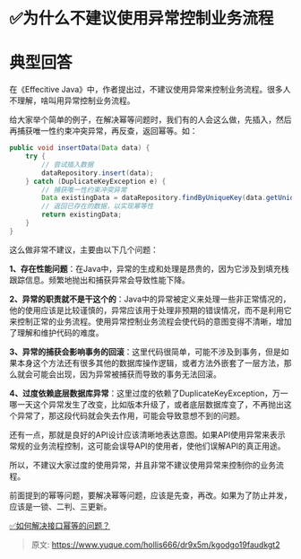 # ✅为什么不建议使用异常控制业务流程


# 典型回答
在《Effecitive Java》中，作者提出过，不建议使用异常来控制业务流程。很多人 不理解，啥叫用异常控制业务流程。

给大家举个简单的例子，在解决幂等问题时，我们有的人会这么做，先插入，然后再捕获唯一性约束冲突异常，再反查，返回幂等。如：

```java
public void insertData(Data data) {
    try {
        // 尝试插入数据
        dataRepository.insert(data);
    } catch (DuplicateKeyException e) {
        // 捕获唯一性约束冲突异常
        Data existingData = dataRepository.findByUniqueKey(data.getUniqueKey());
        // 返回已存在的数据，以实现幂等性
        return existingData;
    }
}

```

这么做非常不建议，主要由以下几个问题：

**1、存在性能问题**：在Java中，异常的生成和处理是昂贵的，因为它涉及到填充栈跟踪信息。频繁地抛出和捕获异常会导致性能下降。

**2、异常的职责就不是干这个的**：Java中的异常被定义来处理一些非正常情况的，他的使用应该是比较谨慎的，异常应该用于处理非预期的错误情况，而不是利用它来控制正常的业务流程。使用异常控制业务流程会使代码的意图变得不清晰，增加了理解和维护代码的难度。

**3、异常的捕获会影响事务的回滚**：这里代码很简单，可能不涉及到事务，但是如果本身这个方法还有很多其他的数据库操作逻辑，或者方法外嵌套了一层方法，那么就会可能会出现，因为异常被捕获而导致的事务无法回滚。

**4、过度依赖底层数据库异常**：这里过度的依赖了DuplicateKeyException，万一哪一天这个异常发生了改变，比如版本升级了，或者底层数据库变了，不再抛出这个异常了，那这段代码就会失去作用，可能会导致意想不到的问题。

还有一点，那就是良好的API设计应该清晰地表达意图。如果API使用异常来表示常规的业务流程控制，这可能会误导API的使用者，使他们误解API的真正用途。

所以，不建议大家过度的使用异常，并且非常不建议使用异常来控制你的业务流程。

前面提到的幂等问题，要解决幂等问题，应该是先查，再改。如果为了防止并发，应该是一锁、二判、三更新。

[✅如何解决接口幂等的问题？](https://www.yuque.com/hollis666/dr9x5m/gz2qwl?view=doc_embed)


> 原文: <https://www.yuque.com/hollis666/dr9x5m/kgodgo19faudkgt2>